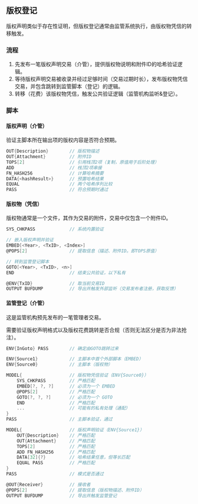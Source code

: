 ## 版权登记

版权声明类似于存在性证明，但版权登记通常由监管系统执行，由版权物凭信的转移触发。


### 流程

1. 先发布一笔版权声明交易（介管），提供版权物说明和附件ID的哈希验证逻辑。
2. 等待版权声明交易被收录并经过足够时间（交易过期时长），发布版权物凭信交易，并包含跳转到监管脚本（登记）的逻辑。
3. 转移（花费）该版权物凭信，触发公共验证逻辑（监管机构监听&登记）。


### 脚本

#### 版权声明（介管）

验证主脚本所在输出项的版权内容是否符合预期。

```go
OUT{Description}        // 版权物描述
OUT{Attachment}         // 附件ID
TOPS[2]                 // 引用栈顶2项（复制，原值用于后阶处理）
ADD                     // 栈顶2项串接
FN_HASH256              // 计算哈希摘要
DATA{<hashResult>}      // 预置哈希结果
EQUAL                   // 两个哈希序列比较
PASS                    // 符合预期时通过
```


#### 版权物（凭信）

版权物通常是一个文件，其作为交易的附件，交易中仅包含一个附件ID。

```go
SYS_CHKPASS             // 系统内置验证

// 嵌入版权声明并验证
EMBED[<Year>, <TxID>, <Index>]
@POPS[2]                // 提取信息（描述、附件ID。即TOPS原值）

// 转到监管登记脚本
GOTO[<Year>, <TxID>, <n>]
END                     // 结束公共验证，以下私有

@ENV{TxID}              // 取当前交易ID
OUTPUT BUFDUMP          // 导出并触发外部监听（交易发布者注册，获取反馈）
```


#### 监管登记（介管）

这是监管机构预先发布的一笔管理者交易。

需要验证版权声明格式以及版权花费跳转是否合规（否则无法区分是否为非法抢注）。

```go
ENV{InGoto} PASS        // 确定由GOTO跳转过来

ENV{Source1}            // 主脚本中首个外部脚本（EMBED）
ENV{Source0}            // 主脚本（版权物）

MODEL{                  // 版权物凭信验证（ENV{Source0}）
    SYS_CHKPASS         // 严格匹配
    EMBED[?, ?, ?]      // 必须为一个 EMBED
    @POPS[2]            // 严格匹配
    GOTO[?, ?, ?]       // 必须为一个 GOTO
    END                 // 严格匹配
    ...                 // 可能有的私有处理（通配）
}
PASS                    // 主脚本验证，通过

MODEL{                  // 版权声明验证（ENV{Source1}）
    OUT{Description}    // 严格匹配
    OUT{Attachment}     // 严格匹配
    TOPS[2]             // 严格匹配
    ADD FN_HASH256      // 严格匹配
    DATA[32]{?}         // 哈希结果任意，但等长匹配
    EQUAL PASS          // 严格匹配
}
PASS                    // 模式是否通过

@OUT{Receiver}          // 接收者
@POPS[2]                // 提取信息（版权物描述、附件ID）
OUTPUT BUFDUMP          // 导出并触发监管登记
```
